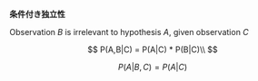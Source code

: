 **条件付き独立性**

Observation $B$ is irrelevant to hypothesis $A$, given observation $C$

$$
P(A,B|C) = P(A|C) * P(B|C)\\
$$

$$
P(A|B,C) = P(A|C)
$$
